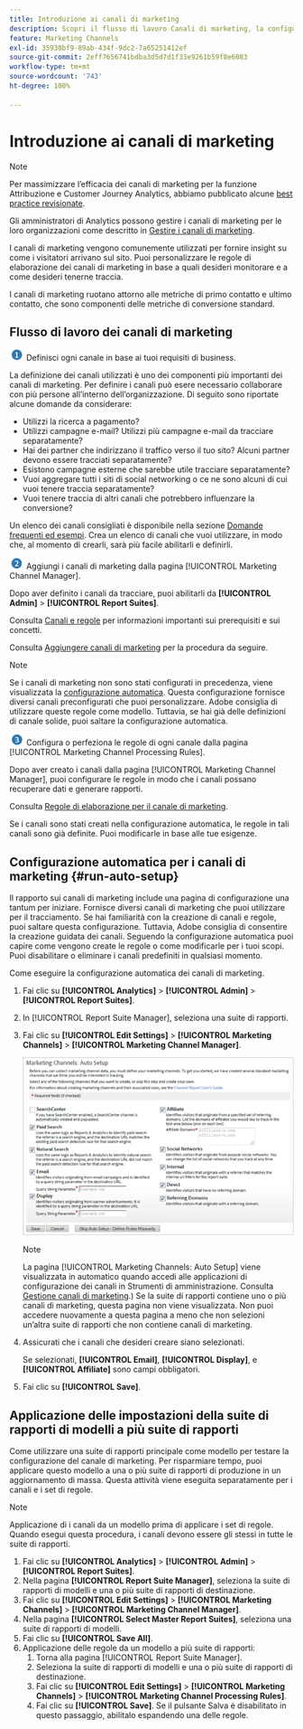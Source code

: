 ```yaml
---
title: Introduzione ai canali di marketing
description: Scopri il flusso di lavoro Canali di marketing, la configurazione automatica e come applicare un modello di impostazioni a più suite di rapporti.
feature: Marketing Channels
exl-id: 35938bf9-89ab-434f-9dc2-7a65251412ef
source-git-commit: 2eff7656741bdba3d5d7d1f33e9261b59f8e6083
workflow-type: tm+mt
source-wordcount: '743'
ht-degree: 100%

---
```


# Introduzione ai canali di marketing

>[!NOTE]
>
>Per massimizzare l’efficacia dei canali di marketing per la funzione Attribuzione e Customer Journey Analytics, abbiamo pubblicato alcune [best practice revisionate](/help/components/c-marketing-channels/mchannel-best-practices.md).
>
>Gli amministratori di Analytics possono gestire i canali di marketing per le loro organizzazioni come descritto in [Gestire i canali di marketing](/help/admin/admin/c-manage-report-suites/c-edit-report-suites/marketing-channels/c-channels.md).

I canali di marketing vengono comunemente utilizzati per fornire insight su come i visitatori arrivano sul sito. Puoi personalizzare le regole di elaborazione dei canali di marketing in base a quali desideri monitorare e a come desideri tenerne traccia.

I canali di marketing ruotano attorno alle metriche di primo contatto e ultimo contatto, che sono componenti delle metriche di conversione standard.

## Flusso di lavoro dei canali di marketing

![](assets/step1_icon.png) Definisci ogni canale in base ai tuoi requisiti di business.

La definizione dei canali utilizzati è uno dei componenti più importanti dei canali di marketing. Per definire i canali può esere necessario collaborare con più persone all’interno dell’organizzazione. Di seguito sono riportate alcune domande da considerare:

* Utilizzi la ricerca a pagamento?
* Utilizzi campagne e-mail? Utilizzi più campagne e-mail da tracciare separatamente?
* Hai dei partner che indirizzano il traffico verso il tuo sito? Alcuni partner devono essere tracciati separatamente?
* Esistono campagne esterne che sarebbe utile tracciare separatamente?
* Vuoi aggregare tutti i siti di social networking o ce ne sono alcuni di cui vuoi tenere traccia separatamente?
* Vuoi tenere traccia di altri canali che potrebbero influenzare la conversione?

Un elenco dei canali consigliati è disponibile nella sezione [Domande frequenti ed esempi](/help/components/c-marketing-channels/c-faq.md). Crea un elenco di canali che vuoi utilizzare, in modo che, al momento di crearli, sarà più facile abilitarli e definirli.

![](assets/step2_icon.png) Aggiungi i canali di marketing dalla pagina [!UICONTROL Marketing Channel Manager].

Dopo aver definito i canali da tracciare, puoi abilitarli da **[!UICONTROL Admin]** > **[!UICONTROL Report Suites]**.

Consulta [Canali e regole](/help/admin/admin/c-manage-report-suites/c-edit-report-suites/marketing-channels/c-channels.md) per informazioni importanti sui prerequisiti e sui concetti.

Consulta [Aggiungere canali di marketing](/help/admin/admin/c-manage-report-suites/c-edit-report-suites/marketing-channels/c-channels.md) per la procedura da seguire.

>[!NOTE]
>
>Se i canali di marketing non sono stati configurati in precedenza, viene visualizzata la [configurazione automatica](/help/components/c-marketing-channels/c-getting-started-mchannel.md). Questa configurazione fornisce diversi canali preconfigurati che puoi personalizzare. Adobe consiglia di utilizzare queste regole come modello. Tuttavia, se hai già delle definizioni di canale solide, puoi saltare la configurazione automatica.

![](assets/step3_icon.png) Configura o perfeziona le regole di ogni canale dalla pagina [!UICONTROL Marketing Channel Processing Rules].

Dopo aver creato i canali dalla pagina [!UICONTROL Marketing Channel Manager], puoi configurare le regole in modo che i canali possano recuperare dati e generare rapporti.

Consulta [Regole di elaborazione per il canale di marketing](/help/admin/admin/c-manage-report-suites/c-edit-report-suites/marketing-channels/c-rules.md).

Se i canali sono stati creati nella configurazione automatica, le regole in tali canali sono già definite. Puoi modificarle in base alle tue esigenze.

## Configurazione automatica per i canali di marketing {#run-auto-setup}

Il rapporto sui canali di marketing include una pagina di configurazione una tantum per iniziare. Fornisce diversi canali di marketing che puoi utilizzare per il tracciamento. Se hai familiarità con la creazione di canali e regole, puoi saltare questa configurazione. Tuttavia, Adobe consiglia di consentire la creazione guidata dei canali. Seguendo la configurazione automatica puoi capire come vengono create le regole o come modificarle per i tuoi scopi. Puoi disabilitare o eliminare i canali predefiniti in qualsiasi momento.

Come eseguire la configurazione automatica dei canali di marketing.

1. Fai clic su **[!UICONTROL Analytics]** > **[!UICONTROL Admin]** > **[!UICONTROL Report Suites]**.
1. In [!UICONTROL Report Suite Manager], seleziona una suite di rapporti.
1. Fai clic su **[!UICONTROL Edit Settings]** > **[!UICONTROL Marketing Channels]** > **[!UICONTROL Marketing Channel Manager]**.

   ![Risultato del passaggio](assets/wizard.png)

   >[!NOTE]
   >
   >La pagina [!UICONTROL Marketing Channels: Auto Setup] viene visualizzata in automatico quando accedi alle applicazioni di configurazione dei canali in Strumenti di amministrazione. Consulta [Gestione canali di marketing](/help/admin/admin/c-manage-report-suites/c-edit-report-suites/marketing-channels/c-channels.md).) Se la suite di rapporti contiene uno o più canali di marketing, questa pagina non viene visualizzata. Non puoi accedere nuovamente a questa pagina a meno che non selezioni un’altra suite di rapporti che non contiene canali di marketing.

1. Assicurati che i canali che desideri creare siano selezionati.

   Se selezionati, **[!UICONTROL Email]**, **[!UICONTROL Display]**, e **[!UICONTROL Affiliate]** sono campi obbligatori.

1. Fai clic su **[!UICONTROL Save]**.

## Applicazione delle impostazioni della suite di rapporti di modelli a più suite di rapporti

Come utilizzare una suite di rapporti principale come modello per testare la configurazione del canale di marketing. Per risparmiare tempo, puoi applicare questo modello a una o più suite di rapporti di produzione in un aggiornamento di massa. Questa attività viene eseguita separatamente per i canali e i set di regole.

>[!NOTE]
>
>Applicazione di i canali da un modello prima di applicare i set di regole. Quando esegui questa procedura, i canali devono essere gli stessi in tutte le suite di rapporti.

1. Fai clic su **[!UICONTROL Analytics]** > **[!UICONTROL Admin]** > **[!UICONTROL Report Suites]**.
1. Nella pagina **[!UICONTROL Report Suite Manager]**, seleziona la suite di rapporti di modelli e una o più suite di rapporti di destinazione.
1. Fai clic su **[!UICONTROL Edit Settings]** > **[!UICONTROL Marketing Channels]** > **[!UICONTROL Marketing Channel Manager]**.
1. Nella pagina **[!UICONTROL Select Master Report Suites]**, seleziona una suite di rapporti di modelli.
1. Fai clic su **[!UICONTROL Save All]**.
1. Applicazione delle regole da un modello a più suite di rapporti:
   1. Torna alla pagina [!UICONTROL Report Suite Manager].
   1. Seleziona la suite di rapporti di modelli e una o più suite di rapporti di destinazione.
   1. Fai clic su **[!UICONTROL Edit Settings]** > **[!UICONTROL Marketing Channels]** > **[!UICONTROL Marketing Channel Processing Rules]**.
   1. Fai clic su **[!UICONTROL Save]**. Se il pulsante Salva è disabilitato in questo passaggio, abilitalo espandendo una delle regole.
